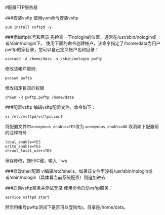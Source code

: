 
#配置FTP服务器

###安装vsftp
使用yum命令安装vsftp
    
    yum install vsftpd -y
###添加ftp帐号和目录
先检查一下nologin的位置，通常在/usr/sbin/nologin或者/sbin/nologin下。
使用下面的命令创建帐户，该命令指定了/home/data为用户pwftp的家目录，您可以自己定义帐户名和目录：
    
    useradd -d /home/data -s /sbin/nologin pwftp

修改该帐户密码:
    
    passwd pwftp

修改指定目录的权限
    
    chown -R pwftp.pwftp /home/data

###配置vsftp
编辑vsftp配置文件，命令如下：
    
    vi /etc/vsftpd/vsftpd.conf

将配置文件中`anonymous_enable=YES`改为 `anonymous_enable=NO`
取消如下配置前的注释符号：
    
    local_enable=YES
    write_enable=YES
    chroot_local_user=YES

保存修改，按ESC键，输入：wq

###修改shell配置
vi编辑/etc/shells，如果该文件里没有/usr/sbin/nologin或者/sbin/nologin（具体看当前系统配置）则追加进去

###启动vsftp服务并测试登录
使用命令启动vsftp服务：

    service vsftpd start

然后用帐号pwftp测试下是否可以登陆ftp。目录是/home/data。